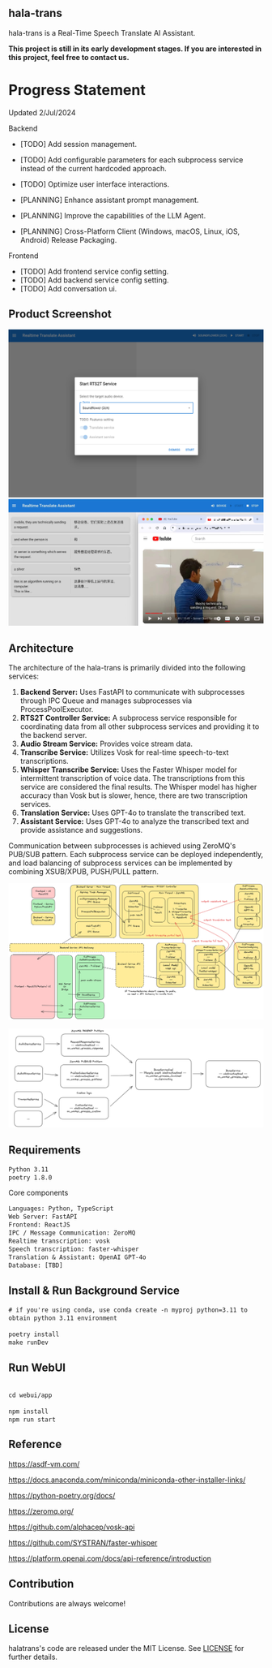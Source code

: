 hala-trans
----------

hala-trans is a Real-Time Speech Translate AI Assistant.

**This project is still in its early development stages. If you are interested in this project, feel free to contact us.**


# Progress Statement

Updated 2/Jul/2024

Backend
- [TODO] Add session management.
- [TODO] Add configurable parameters for each subprocess service instead of the current hardcoded approach.
- [TODO] Optimize user interface interactions.

- [PLANNING] Enhance assistant prompt management.
- [PLANNING] Improve the capabilities of the LLM Agent.
- [PLANNING] Cross-Platform Client (Windows, macOS, Linux, iOS, Android) Release Packaging.

Frontend
- [TODO] Add frontend service config setting.
- [TODO] Add backend service config setting.
- [TODO] Add conversation ui. 

Product Screenshot
----------

![start](./docs/demo-start.png)
![transcription](./docs/demo-transcription.jpg)


Architecture
------------

The architecture of the hala-trans is primarily divided into the following services:

1. **Backend Server:** Uses FastAPI to communicate with subprocesses through IPC Queue and manages subprocesses via ProcessPoolExecutor.
2. **RTS2T Controller Service:** A subprocess service responsible for coordinating data from all other subprocess services and providing it to the backend server.
3. **Audio Stream Service:** Provides voice stream data.
4. **Transcribe Service:** Utilizes Vosk for real-time speech-to-text transcriptions.
5. **Whisper Transcribe Service:** Uses the Faster Whisper model for intermittent transcription of voice data. The transcriptions from this service are considered the final results. The Whisper model has higher accuracy than Vosk but is slower, hence, there are two transcription services.
6. **Translation Service:** Uses GPT-4o to translate the transcribed text.
7. **Assistant Service:** Uses GPT-4o to analyze the transcribed text and provide assistance and suggestions.

Communication between subprocesses is achieved using ZeroMQ's PUB/SUB pattern. Each subprocess service can be deployed independently, and load balancing of subprocess services can be implemented by combining XSUB/XPUB, PUSH/PULL pattern.


![Architecture](./docs/architecture.png)

![BaseService](./docs/base_service_design.png)

Requirements
------------

```plain
Python 3.11
poetry 1.8.0
```

Core components

```
Languages: Python, TypeScript
Web Server: FastAPI
Frontend: ReactJS
IPC / Message Communication: ZeroMQ
Realtime transcription: vosk
Speech transcription: faster-whisper
Translation & Assistant: OpenAI GPT-4o
Database: [TBD]
```



Install & Run Background Service
--------------------------------

```shell
# if you're using conda, use conda create -n myproj python=3.11 to obtain python 3.11 environment

poetry install
make runDev

```

Run WebUI
---------

```shell

cd webui/app

npm install 
npm run start 
```



Reference
---------

https://asdf-vm.com/

https://docs.anaconda.com/miniconda/miniconda-other-installer-links/

https://python-poetry.org/docs/

https://zeromq.org/

https://github.com/alphacep/vosk-api

https://github.com/SYSTRAN/faster-whisper

https://platform.openai.com/docs/api-reference/introduction


Contribution
------------

Contributions are always welcome!

License
-------
halatrans's code are released under the MIT License. See [LICENSE](https://github.com/dzhsurf/hala-trans/blob/main/LICENSE) for further details.